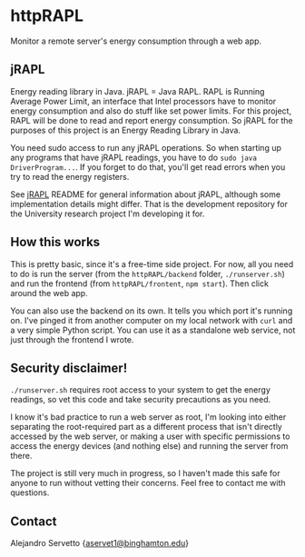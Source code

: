 # httpRAPL
Monitor a remote server's energy consumption through a web app.

## jRAPL
Energy reading library in Java. jRAPL = Java RAPL. RAPL is Running Average Power Limit, an interface that Intel processors have
to monitor energy consumption and also do stuff like set power limits. For this project, RAPL will be done to read and report 
energy consumption. So jRAPL for the purposes of this project is an Energy Reading Library in Java.

You need sudo access to run any jRAPL operations. So when starting up any programs that have jRAPL readings, you have to do `sudo java DriverProgram...`.
If you forget to do that, you'll get read errors when you try to read the energy registers.

See [jRAPL](https://github.com/aservet1/jRAPL) README for general information about jRAPL, although some implementation details might differ. That is the 
development repository for the University research project I'm developing it for.

## How this works
This is pretty basic, since it's a free-time side project. For now, all you need to do is run the server (from the `httpRAPL/backend` folder,
`./runserver.sh`) and run the frontend (from `httpRAPL/frontent`, `npm start`). Then click around the web app.

You can also use the backend on its own. It tells you which port it's running on. I've pinged it from another computer on my local network with `curl`
and a very simple Python script. You can use it as a standalone web service, not just through the frontend I wrote.

## Security disclaimer!
`./runserver.sh` requires root access to your system to get the energy readings, so vet this code and take security precautions as you need.

I know it's bad practice to run a web server as root, I'm looking into either separating the root-required part as a different process that isn't
directly accessed by the web server, or making a user with specific permissions to access the energy devices (and nothing else) and running the
server from there.

The project is still very much in progress, so I haven't made this safe for anyone to run without vetting their concerns. Feel free to contact me with questions.

## Contact
Alejandro Servetto {aservet1@binghamton.edu}
